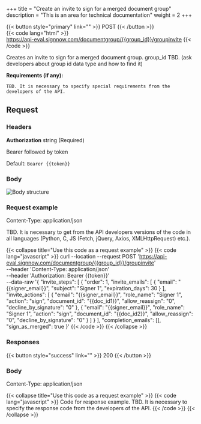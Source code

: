 +++
title = "Create an invite to sign for a merged document group"
description = "This is an area for technical documentation"
weight = 2
+++

{{< button style="primary" link="" >}} POST {{< /button >}}
<br>
{{< code lang="html" >}}     
https://api-eval.signnow.com/documentgroup/{{group_id}}/groupinvite
{{< /code >}} 

Creates an invite to sign for a merged document group. 
group_id TBD. (ask developers about group id data type and how to find it)

 **Requirements (if any):**

    TBD. It is necessary to specify special requirements from the developers of the API.

## Request

### Headers

**Authorization** string (Required)

Bearer followed by token

Default: `Bearer {{token}}`


### Body

![Body structure](/api/str.png "Body structure")


### Request example
Content-Type: application/json

TBD. It is necessary to get from the API developers versions of the code in all languages (Python, C, JS (Fetch, jQuery, Axios, XMLHttpRequest) etc.).

{{< collapse title="Use this code as a request example" >}}
{{< code lang="javascript" >}} 
curl --location --request 
POST 
'https://api-eval.signnow.com/documentgroup/{{group_id}}/groupinvite' \
--header 'Content-Type: application/json' \
--header 'Authorization: Bearer {{token}}' \
--data-raw
'{
    "invite_steps": [
        {
            "order": 1,
            "invite_emails": [
                {
                    "email": "{{signer_email}}",
                    "subject": "Signer 1",
                    "expiration_days": 30
                }
            ],
            "invite_actions": [
                {
                    "email": "{{signer_email}}",
                    "role_name": "Signer 1",
                    "action": "sign",
                    "document_id": "{{doc_id1}}",
                    "allow_reassign": "0",
                    "decline_by_signature": "0"
                },
                {
                    "email": "{{signer_email}}",
                    "role_name": "Signer 1",
                    "action": "sign",
                    "document_id": "{{doc_id2}}",
                    "allow_reassign": "0",
                    "decline_by_signature": "0"
                }
            ]
        }
    ],
    "completion_emails": [],
    "sign_as_merged": true
}'
{{< /code >}} 
{{< /collapse >}}

### Responses

{{< button style="success" link="" >}} 200 {{< /button >}}

### Body

Content-Type: application/json

{{< collapse title="Use this code as a request example" >}}
{{< code lang="javascript" >}} 
Code for response example. TBD. 
It is necessary to specify the response code from the developers of the API.
{{< /code >}} 
{{< /collapse >}}
